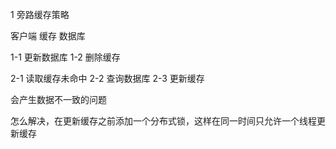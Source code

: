 
1 旁路缓存策略

客户端  缓存  数据库

1-1 更新数据库
1-2 删除缓存

2-1 读取缓存未命中
2-2 查询数据库
2-3 更新缓存


会产生数据不一致的问题

怎么解决，在更新缓存之前添加一个分布式锁，这样在同一时间只允许一个线程更新缓存



